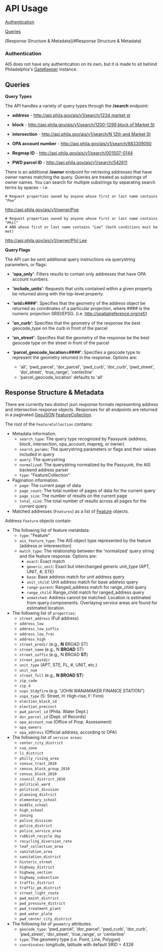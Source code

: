 # API Usage

[Authentication](#Authentication)

[Queries](#Queries)

[Response Structure & Metadata](#Response Structure & Metadata)

### <a name="Authentication"></a>Authentication

AIS does not have any authentication on its own, but it is made to sit behind
Philadelphia's [GateKeeper](developer.phila.gov) instance. 

## <a name="Queries"></a>Queries


**Query Types**

The API handles a variety of query types through the **/search** endpoint: 

* **address** -
[http://api.phila.gov/ais/v1/search/1234 market st](http://api.phila.gov/ais/v1/search/1234%20market%20st)
    
* **block** -
[http://api.phila.gov/ais/v1/search/1200-1299 block of Market St](http://api.phila.gov/ais/v1/search/1200-1299block%20of%20Market%20St)
    
* **intersection** -
[http://api.phila.gov/ais/v1/search/N 12th and Market St](http://api.phila.gov/ais/v1/search/N%2012th%20and%20Market%20St)
    
* **OPA account number** -
http://api.phila.gov/ais/v1/search/883309050
    
* **Regmap ID** -
http://api.phila.gov/ais/v1/search/001S07-0144    
   
* **PWD parcel ID** -
http://api.phila.gov/ais/v1/search/542611
   
There is an additional **/owner** endpoint for retrieving addresses that have owner names matching the query. Queries are treated as substrings of owner names. You can search for multiple substrings by separating search terms by spaces - i.e.

    # Request properties owned by anyone whose first or last name contains "Poe"
http://api.phila.gov/ais/v1/owner/Poe
    
    # Request properties owned by anyone whose first or last name contains "Phil"
    # AND whose first or last name contains "Lee" (both conditions must be met)
[http://api.phila.gov/ais/v1/owner/Phil Lee](http://api.phila.gov/ais/v1/owner/phil%20lee)
    


**Query Flags**

The API can be sent additional query instructions via querystring parameters, or flags:

* **'opa_only'**: Filters results to contain only addresses that have OPA account numbers.
    
* **'include_units'**: Requests that units contained within a given property be returned along with the top-level property.
    
* **'srid=####'**: Specifies that the geometry of the address object be returned as coordinates of a particular projection, 
     where ####  is the numeric projection SRID/EPSG. (i.e. http://spatialreference.org/ref/)
        
* **'on_curb'**: Specifies that the geometry of the response the best geocode_type on the curb in front of the parcel
    
* **'on_street'**: Specifies that the geometry of the response be the best geocode type on the street in front of the parcel
   
* **'parcel_geocode_location=####'**: Specifies a geocode type to represent the geometry returned in the response. Options are: 

     * 'all', 'pwd_parcel', 'dor_parcel', 'pwd_curb', 'dor_curb', 'pwd_street', 'dor_street', 'true_range', 'centerline'
     * 'parcel_geocode_location' defaults to 'all'



## <a name="Response Structure & Metadata"></a>Response Structure & Metadata

There are currently two distinct json response formats representing address and intersection response objects. Responses for all endpoints are returned in a paginated
[GeoJSON](http://geojson.org/geojson-spec.html) [FeatureCollection](http://geojson.org/geojson-spec.html#feature-collection-objects).

The root of the `FeatureCollection` contains:
* Metadata information.
  * `search_type`: The query type recognized by Passyunk (address, block, intersection, opa_account, mapreg, or owner) 
  * `search_params`: The querystring parameters or flags and their values included in query
  * `query`: The querystring
  * `normalized`: The querystring normalized by the Passyunk, the AIS backend address parser
  * `type`: "FeatureCollection"
* Pagination information.
  * `page`: The current page of data
  * `page_count`: The total number of pages of data for the current query
  * `page_size`: The number of results on the current page
  * `total_size`: The total number of results across all pages for the current
                  query
* Matched addresses (`Features`) as a list of [Feature](http://geojson.org/geojson-spec.html#feature-objects)
  objects. 

Address `Feature` objects contain:
* The following list of feature metatdata:
  * `type`: "Feature"
  * `ais_feature_type`: The AIS object type represented by the feature (address or interesection)
  * `match_type`: The relationship between the 'normalized' query string and the feature response. Options are:
     * `exact`: Exact match
     * `generic_unit`: Exact but interchanged generic unit_type (APT, UNIT, #, STE) 
     * `base`: Base address match for unit address query
     * `unit_child`: Unit address match for base address query
     * `range-parent`: Ranged_address match for range_child query
     * `range_child`: Range_child match for ranged_address query
     * `unmatched`: Address cannot be matched. Location is estimated from query compoenents. Overlaying service areas are found for estimated location. 
* The following list of `properties`:
  * `street_address` (Full address)
  * `address_low`
  * `address_low_suffix`
  * `address_low_frac`
  * `address_high`
  * `street_predir` (e.g., **N** BROAD ST)
  * `street_name` (e.g., N **BROAD** ST)
  * `street_suffix` (e.g., N BROAD **ST**)
  * `street_postdir`
  * `unit_type` (APT, STE, FL, #, UNIT, etc.)
  * `unit_num`
  * `street_full` (e.g., **N BROAD ST**)
  * `zip_code`
  * `zip_4`
  * `usps_bldgfirm` (e.g. "JOHN WANAMAKER FINANCE STATION")
  * `usps_type` (S: Street, H: High-rise, F: Firm)
  * `election_block_id`
  * `election_precinct`  
  * `pwd_parcel_id` (Phila. Water Dept.)
  * `dor_parcel_id` (Dept. of Records)
  * `opa_account_num` (Office of Prop. Assessment)
  * `opa_owners`
  * `opa_address` (Official address, according to OPA)
* The following list of `service areas`:
  * `center_city_district`
  * `cua_zone`
  * `li_district`
  * `philly_rising_area`
  * `census_tract_2010`
  * `census_block_group_2010`
  * `census_block_2010`
  * `council_district_2016`
  * `political_ward`
  * `political_division`
  * `planning_district`
  * `elementary_school`
  * `middle_school`
  * `high_school`
  * `zoning`
  * `police_division`
  * `police_district`
  * `police_service_area`
  * `rubbish_recycle_day`
  * `recycling_diversion_rate`
  * `leaf_collection_area`
  * `sanitation_area`
  * `sanitation_district`
  * `historic_street`
  * `highway_district`
  * `highway_section`
  * `highway_subsection`
  * `traffic_district`
  * `traffic_pm_district`
  * `street_light_route`
  * `pwd_maint_district`
  * `pwd_pressure_district`
  * `pwd_treatment_plant`
  * `pwd_water_plate`
  * `pwd_center_city_district`
* The following list of `geometry` attributes:
  * `geocode_type`: 'pwd_parcel', 'dor_parcel', 'pwd_curb', 'dor_curb', 'pwd_street', 'dor_street', 'true_range', or 'centerline'
  * `type`: The geometry type (i.e. Point, Line, Polygon) 
  * `coordinates`: longitude, latitude with default SRID = 4326    

